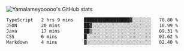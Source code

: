 ![Yamalameyooooo's GitHub stats](https://github-readme-stats.vercel.app/api?username=yamalameyooooo&theme=transparent&show_icons=true\&show=reviews,discussions_started,discussions_answered,prs_merged,prs_merged_percentage)

<!--START_SECTION:waka-->

```txt
TypeScript   2 hrs 9 mins    █████████████████▓░░░░░░░   70.80 %
JSON         20 mins         ██▓░░░░░░░░░░░░░░░░░░░░░░   10.99 %
Java         17 mins         ██▒░░░░░░░░░░░░░░░░░░░░░░   09.31 %
CSS          6 mins          █░░░░░░░░░░░░░░░░░░░░░░░░   03.62 %
Markdown     4 mins          ▓░░░░░░░░░░░░░░░░░░░░░░░░   02.40 %
```

<!--END_SECTION:waka-->
